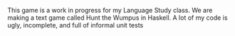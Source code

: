 This game is a work in progress for my Language Study class. We are making a text game called Hunt the Wumpus in Haskell. A lot of my code is ugly, incomplete, and full of informal unit tests
